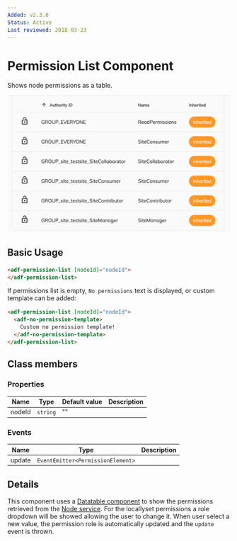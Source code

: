 ```yaml
---
Added: v2.3.0
Status: Active
Last reviewed: 2018-03-23
---
```


# Permission List Component

Shows node permissions as a table.

![Permission List](../docassets/images/adf-permission-list.png)

## Basic Usage

```html
<adf-permission-list [nodeId]="nodeId">
</adf-permission-list>
```

If permissions list is empty, `No permissions` text is displayed, 
or custom template can be added: 

```html
<adf-permission-list [nodeId]="nodeId">
  <adf-no-permission-template>
    Custom no permission template!
  </adf-no-permission-template>
</adf-permission-list>
```

## Class members

### Properties

| Name | Type | Default value | Description |
| -- | -- | -- | -- |
| nodeId | `string` | "" |  |

### Events

| Name | Type | Description |
| -- | -- | -- |
| update | `EventEmitter<PermissionElement>` |  |

## Details

This component uses a [Datatable component](../core/datatable.component.md) to show the
permissions retrieved from the [Node service](../core/node.service.md).
For the locallyset permissions a role dropdown will be showed allowing the user to change it.
When user select a new value, the permission role is automatically updated and the `update` event is thrown.
